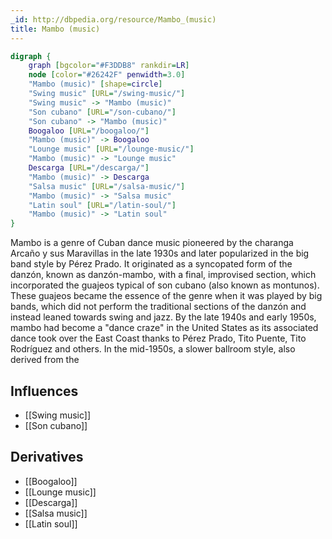 ```yaml
---
_id: http://dbpedia.org/resource/Mambo_(music)
title: Mambo (music)
---
```


```dot
digraph {
	graph [bgcolor="#F3DDB8" rankdir=LR]
	node [color="#26242F" penwidth=3.0]
	"Mambo (music)" [shape=circle]
	"Swing music" [URL="/swing-music/"]
	"Swing music" -> "Mambo (music)"
	"Son cubano" [URL="/son-cubano/"]
	"Son cubano" -> "Mambo (music)"
	Boogaloo [URL="/boogaloo/"]
	"Mambo (music)" -> Boogaloo
	"Lounge music" [URL="/lounge-music/"]
	"Mambo (music)" -> "Lounge music"
	Descarga [URL="/descarga/"]
	"Mambo (music)" -> Descarga
	"Salsa music" [URL="/salsa-music/"]
	"Mambo (music)" -> "Salsa music"
	"Latin soul" [URL="/latin-soul/"]
	"Mambo (music)" -> "Latin soul"
}
```

Mambo is a genre of Cuban dance music pioneered by the charanga Arcaño y sus Maravillas in the late 1930s and later popularized in the big band style by Pérez Prado. It originated as a syncopated form of the danzón, known as danzón-mambo, with a final, improvised section, which incorporated the guajeos typical of son cubano (also known as montunos). These guajeos became the essence of the genre when it was played by big bands, which did not perform the traditional sections of the danzón and instead leaned towards swing and jazz. By the late 1940s and early 1950s, mambo had become a "dance craze" in the United States as its associated dance took over the East Coast thanks to Pérez Prado, Tito Puente, Tito Rodríguez and others. In the mid-1950s, a slower ballroom style, also derived from the

## Influences

- [[Swing music]]
- [[Son cubano]]

## Derivatives

- [[Boogaloo]]
- [[Lounge music]]
- [[Descarga]]
- [[Salsa music]]
- [[Latin soul]]
